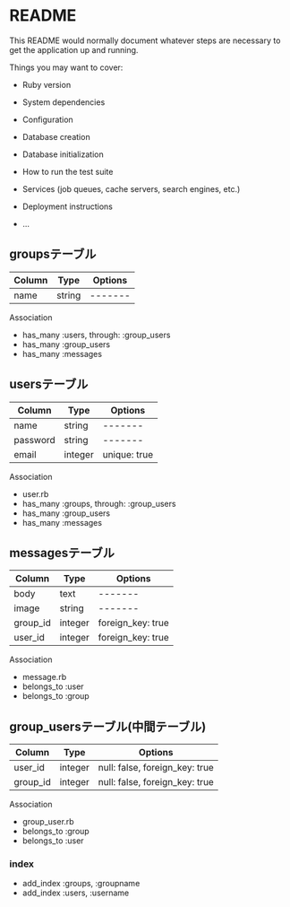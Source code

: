 # README

This README would normally document whatever steps are necessary to get the
application up and running.

Things you may want to cover:

* Ruby version

* System dependencies

* Configuration

* Database creation

* Database initialization

* How to run the test suite

* Services (job queues, cache servers, search engines, etc.)

* Deployment instructions

* ...

## groupsテーブル
|Column|Type|Options|
|------|----|-------|
|name|string|-------|

  Association
  - has_many :users, through: :group_users
  - has_many :group_users
  - has_many :messages


## usersテーブル
|Column|Type|Options|
|------|----|-------|
|name|string|-------|
|password |string|-------|
|email|integer|unique: true|

  Association
  - user.rb
  - has_many :groups, through: :group_users
  - has_many :group_users
  - has_many :messages


## messagesテーブル
|Column|Type|Options|
|------|----|-------|
|body  |text|-------|
|image |string|-------|
|group_id|integer|foreign_key: true|
|user_id|integer|foreign_key: true|

  Association
  - message.rb
  - belongs_to :user
  - belongs_to :group

## group_usersテーブル(中間テーブル)

|Column|Type|Options|
|------|----|-------|
|user_id|integer|null: false, foreign_key: true|
|group_id|integer|null: false, foreign_key: true|

  Association
  - group_user.rb
  - belongs_to :group
  - belongs_to :user


### index
- add_index :groups, :groupname
- add_index :users, :username
